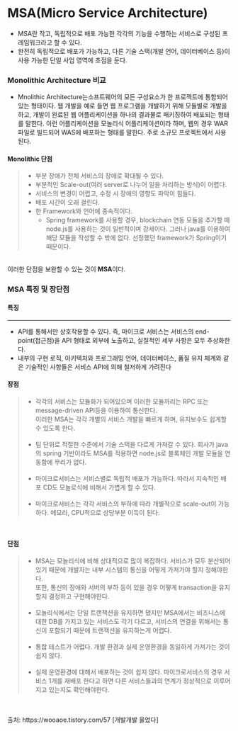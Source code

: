# MSA(Micro Service Architecture)
- MSA란 작고, 독립적으로 배포 가능한 각각의 기능을 수행하는 서비스로 구성된 프레임워크라고 할 수 있다.
- 완전히 독립적으로 배포가 가능하고, 다른 기술 스택(개발 언어, 데이터베이스 등)이 사용 가능한 단일 사업 영역에 초점을 둔다.

### Monolithic Architecture 비교
- Mnolithic Architecture는소프트웨어의 모든 구성요소가 한 프로젝트에 통합되어 있는 형태이다. 
웹 개발을 예로 들면 웹 프로그램을 개발하기 위해 모듈별로 개발을 하고, 개발이 완료된 웹 어플리케이션을 하나의 결과물로 패키징하여 배포되는 형태를 말한다. 
이런 어플리케이션을 모놀리식 어플리케이션이라 하며, 웹의 경우 WAR파일로 빌드되어 WAS에 배포하는 형태를 말한다. 주로 소규모 프로젝트에서 사용된다.

#### Monolithic 단점
 > - 부분 장애가 전체 서비스의 장애로 확대될 수 있다.
 > - 부분적인 Scale-out(여러 server로 나누어 일을 처리하는 방식)이 어렵다.
 > - 서비스의 변경이 어렵고, 수정 시 장애의 영향도 파악이 힘들다.
 > - 배포 시간이 오래 걸린다.
 > - 한 Framework와 언어에 종속적이다.
   >   - Spring framework를 사용할 경우, blockchain 연동 모듈을 추가할 때 node.js를 사용하는 것이 일반적이며 강세이다. 
   >   그러나 java를 이용하여 해당 모듈을 작성할 수 밖에 없다. 선정했던 framework가 Spring이기 때문이다.
<br> 
이러한 단점을 보완할 수 있는 것이 <strong>MSA</strong>이다.

<br> 

### MSA 특징 및 장단점

#### 특징
<hr>

- API를 통해서만 상호작용할 수 있다. 즉, 마이크로 서비스는 서비스의 end-point(접근점)을 API 형태로 외부에 노출하고, 실질적인 세부 사항은 모두 추상화한다. 
- 내부의 구현 로직, 아키텍처와 프로그래밍 언어, 데이터베이스, 품질 유지 체계와 같은 기술적인 사항들은 서비스 API에 의해 철저하게 가려진다

#### 장점
> - 각각의 서비스는 모듈화가 되어있으며 이러한 모듈까리는 RPC 또는 message-driven API등을 이용하여 통신한다.<br> 
  이러한 MSA는 각각 개별의 서비스 개발을 빠르게 하며, 유지보수도 쉽게할 수 있도록 한다. <br><br>
> - 팀 단위로 적절한 수준에서 기술 스택을 다르게 가져갈 수 있다. 회사가 java의 spring 기반이라도 MSA를 적용하면 node.js로 블록체인 개발 모듈을 연동함에 무리가 없다. <br><br>
> - 마이크로서비스는 서비스별로 독립적 배포가 가능하다. 따라서 지속적인 배포 CD도 모놀로식에 비해서 가볍게 할 수 있다.<br><br>
> - 마이크로서비스는 각각 서비스의 부하에 따라 개별적으로 scale-out이 가능하다. 메모리, CPU적으로 상당부분 이득이 된다.<br>
<br>

#### 단점
> - MSA는 모놀리식에 비해 상대적으로 많이 복잡하다. 서비스가 모두 분산되어 있기 때문에 개발자는 내부 시스템의 통신을 어떻게 가져가야 할지 정해야한다. <br>
    또한, 통신의 장애와 서버의 부하 등이 있을 경우 어떻게 transaction을 유지할지 결정하고 구현해야한다. <br><br>
> - 모놀리식에서는 단일 트랜잭션을 유지하면 됐지만 MSA에서는 비즈니스에 대한 DB를 가지고 있는 서비스도 각기 다르고, 서비스의 연결을 위해서는 통신이 포함되기 때문에 트랜잭션을 유지하는게 어렵다.<br><br> 
> - 통합 테스트가 어렵다. 개발 환경과 실제 운영환경을 동일하게 가져가는 것이 쉽지 않다. <br><br>
> - 실제 운영환경에 대해서 배포하는 것이 쉽지 않다. 마이크로서비스의 경우 서비스 1개를 재배포 한다고 하면 다른 서비스들과의 연계가 정상적으로 이루어지고 있는지도 확인해야한다. 

<br>
<br>
출처: https://wooaoe.tistory.com/57 [개발개발 울었다]





